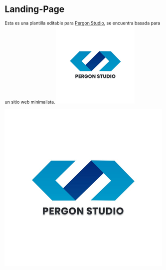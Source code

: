 # Landing-Page
Esta es una plantilla editable para [Pergon Studio](https://andersongb1007.github.io/PergonStudio/), se encuentra basada para un sitio web minimalista.
<img src="https://github.com/Pererita/Landing-Page/blob/main/assets/images/Logo%20claro.jpg" width="250" height="250"/>

[![Logo-claro.jpg](https://github.com/Pererita/Landing-Page/blob/main/assets/images/Logo%20claro.jpg)](https://andersongb1007.github.io/PergonStudio/)

